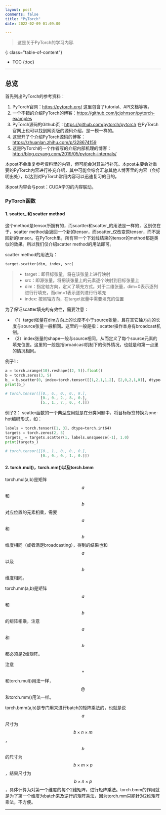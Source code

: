 ```yaml
---
layout: post
comments: false
title: "PyTorch"
date: 2022-02-09 01:09:00

---
```


> 这是关于PyTorch的学习内容.


<!--more-->

{: class="table-of-content"}
* TOC
{:toc}

---


## 总览

首先列出PyTorch的参考资料：

1. PyTorch官网：https://pytorch.org/
这里包含了tutorial、API文档等等。
2. 一个不错的介绍PyTorch的博客：https://github.com/jcjohnson/pytorch-examples
3. PyTorch源码的Github页：https://github.com/pytorch/pytorch
在PyTorch官网上也可以找到网页版的源码介绍，是一模一样的。
4. 这里开了个介绍PyTorch源码的博客：https://zhuanlan.zhihu.com/p/328674159
5. 这是PyTorch的一个作者写的介绍内部机理的博客：http://blog.ezyang.com/2019/05/pytorch-internals/


本post不会重复参考资料里的内容，但可能会对其进行补充。本post主要会对重要的PyTorch内容进行补充介绍，其中可能会综合汇总其他人博客里的内容（会标明出处），以达到对PyTorch常用内容可以迅速复习的目的。

本post内容会与post：CUDA学习的内容联动。


### PyTorch函数

#### 1. scatter_ 和 scatter method

这个method是tensor所拥有的，而scartter和scatter_的用法是一样的，区别仅在于，scatter method会返回一个新的tensor，而scatter_仅改变原tensor，而不返回新的tensor。在PyTorch里，所有带一个下划线结束的tensor的method都是类似的效果。所以我们仅介绍scatter method的用法即可。

scatter method的用法为：

```python
target.scatter(dim, index, src)
```
> * target：即目标张量，将在该张量上进行映射
> * src：即源张量，将把该张量上的元素逐个映射到目标张量上
> * dim：指定轴方向，定义了填充方式。对于二维张量，dim=0表示逐列进行行填充，而dim=1表示逐列进行行填充
> * index: 按照轴方向，在target张量中需要填充的位置

为了保证scatter填充的有效性，需要注意：
* （1）target张量在dim方向上的长度不小于source张量，且在其它轴方向的长度与source张量一般相同。这里的一般是指：scatter操作本身有broadcast机制。
* （2）index张量的shape一般与source相同，从而定义了每个source元素的填充位置。这里的一般是指broadcast机制下的例外情况，也就是和第一点里的情况相同。

例子1：
```python
a = torch.arange(10).reshape((2, 5)).float()
b = torch.zeros(3, 5)
b_ = b.scatter(0, index=torch.tensor([[1,2,1,1,2], [2,0,2,1,0]], dtype=torch.int64), a)
print(b_)

# torch.tensor([[0., 6., 0., 0., 9.],
                [0., 0., 2., 8., 0.],
                [5., 1., 7., 0., 4.]])
```

例子2：
scatter函数的一个典型应用就是在分类问题中，将目标标签转换为one-hot编码形式，如：

```python
labels = torch.tensor([1, 3], dtype=torch.int64)
targets = torch.zeros(2, 5)
targets_ = targets.scatter(1, labels.unsqueeze(-1), 1.0)
print(targets_)

# torch.tensor([[0., 1., 0., 0., 0.],
                [0., 0., 0., 1., 0.]])
```

#### 2. torch.mul()，torch.mm()以及torch.bmm

torch.mul(a,b)是矩阵$$a$$和$$b$$对应位置的元素相乘，需要$$a$$和$$b$$维度相同（或者满足broadcasting），得到的结果也和$$a$$以及$$b$$维度相同。

torch.mm(a,b)是矩阵$$a$$和$$b$$的矩阵相乘，注意$$a$$和$$b$$都必须是2维矩阵。

注意$$\ast$$和torch.mul()用法一样，$$@$$和torch.mm()用法一样。

torch.bmm(a,b)是专门用来进行batch的矩阵乘法的，也就是说$$a$$尺寸为$$b \times n \times m$$，$$b$$的尺寸为$$b \times m \times p$$，结果尺寸为$$b \times n \times p$$，具体计算为对第一个维度的每个2维矩阵，进行矩阵乘法。torch.bmm的作用就是为了第一个维度为batch来及逆行的矩阵乘法，因为torch.mm只能针对2维矩阵乘法，不方便。


---
